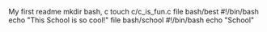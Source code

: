 My first readme
mkdir bash, c
touch c/c_is_fun.c
file bash/best  #!/bin/bash echo "This School is so cool!"
file bash/school  #!/bin/bash echo "School"
